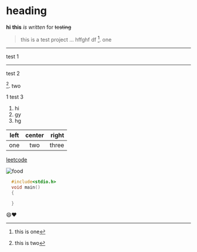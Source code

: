 heading
==
**hi** __this__ *is* _written_ for ~~testing~~
> this is a test project ...
> hffghf
> df
[^1]. one
--- 
test 1
*** 
test 2


[^2]. two

[^1]: this is one
[^2]: this is two


1 test 3
1. hi
2. gy
3. hg

| left | center | right |
|----|:----:|----:|
|one   |two    |three  |

[leetcode](https://leetcode.com/problemset/)

![food](https://images.pexels.com/photos/459469/pexels-photo-459469.jpeg?cs=srgb&dl=basil-delicious-food-459469.jpg&fm=jpg)

```c
  #include<stdio.h>
  void main()
  {

  }
```
😄❤️
